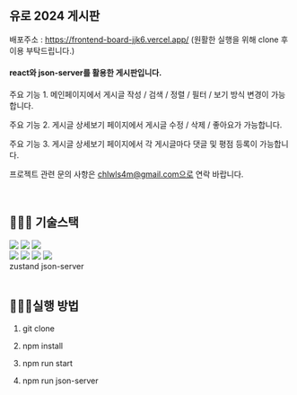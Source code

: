 ## 유로 2024 게시판

배포주소 : https://frontend-board-jjk6.vercel.app/ (원활한 실행을 위해 clone 후 이용 부탁드립니다.)


#### react와 json-server를 활용한 게시판입니다.

주요 기능 1. 메인페이지에서 게시글 작성 / 검색 / 정렬 / 필터 / 보기 방식 변경이 가능합니다.

주요 기능 2. 게시글 상세보기 페이지에서 게시글 수정 / 삭제 / 좋아요가 가능합니다.

주요 기능 3. 게시글 상세보기 페이지에서 각 게시글마다 댓글 및 평점 등록이 가능합니다.

프로젝트 관련 문의 사항은 chlwls4m@gmail.com으로 연락 바랍니다.


<br />

## 🧑🏻‍💻 기술스택

<div>
  <img src="https://img.shields.io/badge/Typescript-3178C6?style=for-the-badge&logo=typescript&logoColor=white"/>
  <img src="https://img.shields.io/badge/react-61DAFB?style=for-the-badge&logo=react&logoColor=white">
   <img src="https://img.shields.io/badge/styledcomponents-DB7093?style=for-the-badge&logo=npm&logoColor=white">
  
</div>
<div>
    <img src="https://img.shields.io/badge/npm-CB3837?style=for-the-badge&logo=npm&logoColor=white"> 
   <img src="https://img.shields.io/badge/axios-5A29E4?style=for-the-badge&logo=axios&logoColor=white">
   <img src="https://img.shields.io/badge/git-F05032?style=for-the-badge&logo=git&logoColor=white">
 <img src="https://img.shields.io/badge/figma-F24E1E?style=for-the-badge&logo=figma&logoColor=white">
</div>
<div>
  <span>zustand</span>
  <span>json-server</span>
</div>

<br />

## 🧑🏻‍💻실행 방법

1. git clone

2. npm install

3. npm run start

4. npm run json-server
